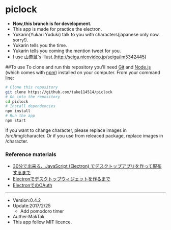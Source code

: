 # piclock
* **Now,this branch is for development.**
* This app is made for practice the electron.
* Yukarin(Yukari Yuduki) talk to you with characters(japanese only now. sorry!).
* Yukarin tells you the time.
* Yukarin tells you coming the mention tweet for you.
* I use 山栗鼠's illust.(http://seiga.nicovideo.jp/seiga/im5342445)

##To use
To clone and run this repository you'll need [Git](https://git-scm.com/) and [Node.js](https://nodejs.org/en/download/) (which comes with [npm](http://npmjs.com/)) installed on your computer. From your command line:

```bash
# Clone this repository
git clone https://github.com/take114514/piclock
# Go into the repository
cd piclock
# Install dependencies
npm install
# Run the app
npm start
```

If you want to change character, please replace images in /src/img/character.
Or if you use from releaced package, replace images in /character.
### Reference materials
* [30分で出来る、JavaScript (Electron) でデスクトップアプリを作って配布するまで](http://qiita.com/nyanchu/items/15d514d9b9f87e5c0a29)
* [Electronでデスクトップウィジェットを作るまで](http://qiita.com/SallyAcolyte/items/94ed26ab62b8b32b1b2c)
* [ElectronでのOAuth](http://qiita.com/Quramy/items/fc79cad92bb287478076)
---

* Version:0.4.2  
* Update:2017/2/25
  - Add pomodoro timer
* Auther:MakTak  
* This app follow MIT licence.  
